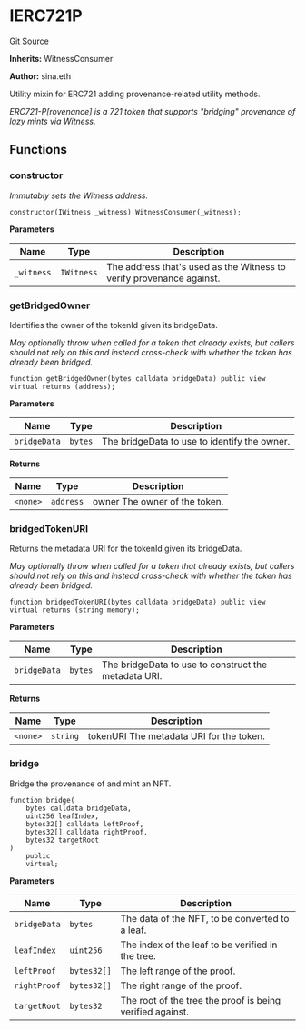 # IERC721P

[Git Source](https://github.com/WitnessCo/contracts-core/blob/af068ccc3b87576f36c3315270a9f29603465e11/src/IERC721P.sol)

**Inherits:** WitnessConsumer

**Author:** sina.eth

Utility mixin for ERC721 adding provenance-related utility methods.

_ERC721-P[rovenance] is a 721 token that supports "bridging" provenance of lazy mints via Witness._

## Functions

### constructor

_Immutably sets the Witness address._

```solidity
constructor(IWitness _witness) WitnessConsumer(_witness);
```

**Parameters**

| Name       | Type       | Description                                                          |
| ---------- | ---------- | -------------------------------------------------------------------- |
| `_witness` | `IWitness` | The address that's used as the Witness to verify provenance against. |

### getBridgedOwner

Identifies the owner of the tokenId given its bridgeData.

_May optionally throw when called for a token that already exists, but callers should not rely on this and instead
cross-check with whether the token has already been bridged._

```solidity
function getBridgedOwner(bytes calldata bridgeData) public view virtual returns (address);
```

**Parameters**

| Name         | Type    | Description                                  |
| ------------ | ------- | -------------------------------------------- |
| `bridgeData` | `bytes` | The bridgeData to use to identify the owner. |

**Returns**

| Name     | Type      | Description                   |
| -------- | --------- | ----------------------------- |
| `<none>` | `address` | owner The owner of the token. |

### bridgedTokenURI

Returns the metadata URI for the tokenId given its bridgeData.

_May optionally throw when called for a token that already exists, but callers should not rely on this and instead
cross-check with whether the token has already been bridged._

```solidity
function bridgedTokenURI(bytes calldata bridgeData) public view virtual returns (string memory);
```

**Parameters**

| Name         | Type    | Description                                          |
| ------------ | ------- | ---------------------------------------------------- |
| `bridgeData` | `bytes` | The bridgeData to use to construct the metadata URI. |

**Returns**

| Name     | Type     | Description                              |
| -------- | -------- | ---------------------------------------- |
| `<none>` | `string` | tokenURI The metadata URI for the token. |

### bridge

Bridge the provenance of and mint an NFT.

```solidity
function bridge(
    bytes calldata bridgeData,
    uint256 leafIndex,
    bytes32[] calldata leftProof,
    bytes32[] calldata rightProof,
    bytes32 targetRoot
)
    public
    virtual;
```

**Parameters**

| Name         | Type        | Description                                               |
| ------------ | ----------- | --------------------------------------------------------- |
| `bridgeData` | `bytes`     | The data of the NFT, to be converted to a leaf.           |
| `leafIndex`  | `uint256`   | The index of the leaf to be verified in the tree.         |
| `leftProof`  | `bytes32[]` | The left range of the proof.                              |
| `rightProof` | `bytes32[]` | The right range of the proof.                             |
| `targetRoot` | `bytes32`   | The root of the tree the proof is being verified against. |
